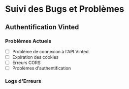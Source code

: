 # Suivi des Bugs et Problèmes

## Authentification Vinted

### Problèmes Actuels
- [ ] Problème de connexion à l'API Vinted
- [ ] Expiration des cookies
- [ ] Erreurs CORS
- [ ] Problèmes d'authentification

### Logs d'Erreurs 
